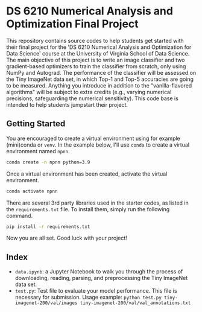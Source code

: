 # DS 6210 Numerical Analysis and Optimization Final Project

This repository contains source codes to help students get started with their final project for the 'DS 6210 Numerical Analysis and Optimization for Data Science' course at the University of Virginia School of Data Science. The main objective of this project is to write an image classifier and two gradient-based optimizers to train the classifier from scratch, only using NumPy and Autograd. The performance of the classifier will be assessed on the Tiny ImageNet data set, in which Top-1 and Top-5 accuracies are going to be measured. Anything you introduce in addition to the "vanilla-flavored algorithms" will be subject to extra credits (e.g., varying numerical precisions, safeguarding the numerical sensitivity). This code base is intended to help students jumpstart their project.

## Getting Started
You are encouraged to create a virtual environment using for example (mini)conda or `venv`. In the example below, I'll use `conda` to create a virtual environment named `npnn`.

```bash
conda create -n npnn python=3.9
```

Once a virtual environment has been created, activate the virtual environment.
```bash
conda activate npnn
```

There are several 3rd party libraries used in the starter codes, as listed in the `requirements.txt` file. To install them, simply run the following command.
```bash
pip install -r requirements.txt
```

Now you are all set. Good luck with your project!

## Index
- `data.ipynb`: a Jupyter Notebook to walk you through the process of downloading, reading, parsing, and preprocessing the Tiny ImageNet data set.
- `test.py`: Test file to evaluate your model performance. This file is necessary for submission. Usage example: `python test.py tiny-imagenet-200/val/images tiny-imagenet-200/val/val_annotations.txt`
